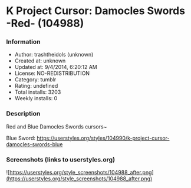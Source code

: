 # K Project Cursor: Damocles Swords -Red- (104988)

### Information
- Author: trashtheidols (unknown)
- Created at: unknown
- Updated at: 9/4/2014, 6:20:12 AM
- License: NO-REDISTRIBUTION
- Category: tumblr
- Rating: undefined
- Total installs: 3203
- Weekly installs: 0


### Description
Red and Blue Damocles Swords cursors~

Blue Sword: https://userstyles.org/styles/104990/k-project-cursor-damocles-swords-blue


### Screenshots (links to userstyles.org)
![https://userstyles.org/style_screenshots/104988_after.png](https://userstyles.org/style_screenshots/104988_after.png)



